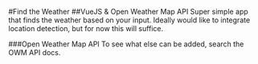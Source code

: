#Find the Weather 
##VueJS & Open Weather Map API 
Super simple app that finds the weather based on your input. Ideally would like to integrate location detection, but for now this will suffice. 

###Open Weather Map API 
To see what else can be added, search the OWM API docs. 
